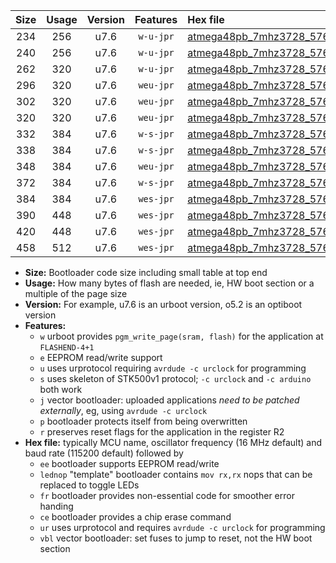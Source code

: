 |Size|Usage|Version|Features|Hex file|
|:-:|:-:|:-:|:-:|:--|
|234|256|u7.6|`w-u-jpr`|[atmega48pb_7mhz3728_57600bps_ur_vbl.hex](https://raw.githubusercontent.com/stefanrueger/urboot/main/bootloaders/atmega48pb/fcpu_7mhz3728/57600_bps/atmega48pb_7mhz3728_57600bps_ur_vbl.hex)|
|240|256|u7.6|`w-u-jpr`|[atmega48pb_7mhz3728_57600bps_lednop_ur_vbl.hex](https://raw.githubusercontent.com/stefanrueger/urboot/main/bootloaders/atmega48pb/fcpu_7mhz3728/57600_bps/atmega48pb_7mhz3728_57600bps_lednop_ur_vbl.hex)|
|262|320|u7.6|`w-u-jpr`|[atmega48pb_7mhz3728_57600bps_lednop_fr_ur_vbl.hex](https://raw.githubusercontent.com/stefanrueger/urboot/main/bootloaders/atmega48pb/fcpu_7mhz3728/57600_bps/atmega48pb_7mhz3728_57600bps_lednop_fr_ur_vbl.hex)|
|296|320|u7.6|`weu-jpr`|[atmega48pb_7mhz3728_57600bps_ee_ur_vbl.hex](https://raw.githubusercontent.com/stefanrueger/urboot/main/bootloaders/atmega48pb/fcpu_7mhz3728/57600_bps/atmega48pb_7mhz3728_57600bps_ee_ur_vbl.hex)|
|302|320|u7.6|`weu-jpr`|[atmega48pb_7mhz3728_57600bps_ee_lednop_ur_vbl.hex](https://raw.githubusercontent.com/stefanrueger/urboot/main/bootloaders/atmega48pb/fcpu_7mhz3728/57600_bps/atmega48pb_7mhz3728_57600bps_ee_lednop_ur_vbl.hex)|
|320|320|u7.6|`weu-jpr`|[atmega48pb_7mhz3728_57600bps_ee_lednop_fr_ur_vbl.hex](https://raw.githubusercontent.com/stefanrueger/urboot/main/bootloaders/atmega48pb/fcpu_7mhz3728/57600_bps/atmega48pb_7mhz3728_57600bps_ee_lednop_fr_ur_vbl.hex)|
|332|384|u7.6|`w-s-jpr`|[atmega48pb_7mhz3728_57600bps_vbl.hex](https://raw.githubusercontent.com/stefanrueger/urboot/main/bootloaders/atmega48pb/fcpu_7mhz3728/57600_bps/atmega48pb_7mhz3728_57600bps_vbl.hex)|
|338|384|u7.6|`w-s-jpr`|[atmega48pb_7mhz3728_57600bps_lednop_vbl.hex](https://raw.githubusercontent.com/stefanrueger/urboot/main/bootloaders/atmega48pb/fcpu_7mhz3728/57600_bps/atmega48pb_7mhz3728_57600bps_lednop_vbl.hex)|
|348|384|u7.6|`weu-jpr`|[atmega48pb_7mhz3728_57600bps_ee_lednop_fr_ce_ur_vbl.hex](https://raw.githubusercontent.com/stefanrueger/urboot/main/bootloaders/atmega48pb/fcpu_7mhz3728/57600_bps/atmega48pb_7mhz3728_57600bps_ee_lednop_fr_ce_ur_vbl.hex)|
|372|384|u7.6|`w-s-jpr`|[atmega48pb_7mhz3728_57600bps_lednop_fr_vbl.hex](https://raw.githubusercontent.com/stefanrueger/urboot/main/bootloaders/atmega48pb/fcpu_7mhz3728/57600_bps/atmega48pb_7mhz3728_57600bps_lednop_fr_vbl.hex)|
|384|384|u7.6|`wes-jpr`|[atmega48pb_7mhz3728_57600bps_ee_vbl.hex](https://raw.githubusercontent.com/stefanrueger/urboot/main/bootloaders/atmega48pb/fcpu_7mhz3728/57600_bps/atmega48pb_7mhz3728_57600bps_ee_vbl.hex)|
|390|448|u7.6|`wes-jpr`|[atmega48pb_7mhz3728_57600bps_ee_lednop_vbl.hex](https://raw.githubusercontent.com/stefanrueger/urboot/main/bootloaders/atmega48pb/fcpu_7mhz3728/57600_bps/atmega48pb_7mhz3728_57600bps_ee_lednop_vbl.hex)|
|420|448|u7.6|`wes-jpr`|[atmega48pb_7mhz3728_57600bps_ee_lednop_fr_vbl.hex](https://raw.githubusercontent.com/stefanrueger/urboot/main/bootloaders/atmega48pb/fcpu_7mhz3728/57600_bps/atmega48pb_7mhz3728_57600bps_ee_lednop_fr_vbl.hex)|
|458|512|u7.6|`wes-jpr`|[atmega48pb_7mhz3728_57600bps_ee_lednop_fr_ce_vbl.hex](https://raw.githubusercontent.com/stefanrueger/urboot/main/bootloaders/atmega48pb/fcpu_7mhz3728/57600_bps/atmega48pb_7mhz3728_57600bps_ee_lednop_fr_ce_vbl.hex)|

- **Size:** Bootloader code size including small table at top end
- **Usage:** How many bytes of flash are needed, ie, HW boot section or a multiple of the page size
- **Version:** For example, u7.6 is an urboot version, o5.2 is an optiboot version
- **Features:**
  + `w` urboot provides `pgm_write_page(sram, flash)` for the application at `FLASHEND-4+1`
  + `e` EEPROM read/write support
  + `u` uses urprotocol requiring `avrdude -c urclock` for programming
  + `s` uses skeleton of STK500v1 protocol; `-c urclock` and `-c arduino` both work
  + `j` vector bootloader: uploaded applications *need to be patched externally*, eg, using `avrdude -c urclock`
  + `p` bootloader protects itself from being overwritten
  + `r` preserves reset flags for the application in the register R2
- **Hex file:** typically MCU name, oscillator frequency (16 MHz default) and baud rate (115200 default) followed by
  + `ee` bootloader supports EEPROM read/write
  + `lednop` "template" bootloader contains `mov rx,rx` nops that can be replaced to toggle LEDs
  + `fr` bootloader provides non-essential code for smoother error handing
  + `ce` bootloader provides a chip erase command
  + `ur` uses urprotocol and requires `avrdude -c urclock` for programming
  + `vbl` vector bootloader: set fuses to jump to reset, not the HW boot section
